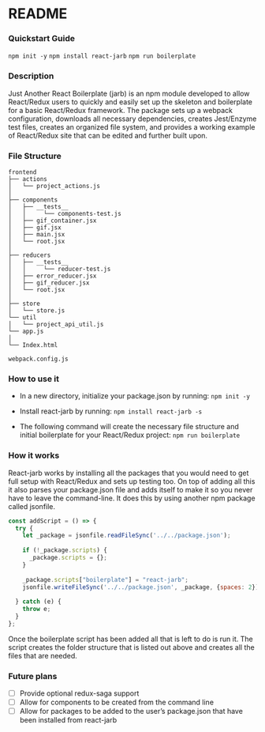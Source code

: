 # README
### Quickstart Guide
 
`npm init -y`
`npm install react-jarb`
`npm run boilerplate`
 
### Description
Just Another React Boilerplate (jarb) is an npm module developed to allow React/Redux users to quickly and easily set up the skeleton and boilerplate for a basic React/Redux framework. The package sets up a webpack configuration, downloads all necessary dependencies, creates Jest/Enzyme test files, creates an organized file system, and provides a working example of React/Redux site that can be edited and further built upon.
 
### File Structure
```text
frontend
├── actions
│   └── project_actions.js
│      
├── components 
│   ├── __tests__
│   │     └── components-test.js
│   ├── gif_container.jsx
│   ├── gif.jsx
│   ├── main.jsx
│   └── root.jsx
│
├── reducers
│   ├── __tests__
│   │     └── reducer-test.js
│   ├── error_reducer.jsx
│   ├── gif_reducer.jsx
│   └── root.jsx
│
├── store
│   └── store.js
└── util
│   └── project_api_util.js
└── app.js
│
└── Index.html
 
webpack.config.js
```

### How to use it
- In a new directory, initialize your package.json by running: 
`npm init -y`
 
- Install react-jarb by running:
`npm install react-jarb -s`
 
- The following command will create the necessary file structure and initial boilerplate for your React/Redux project:
`npm run boilerplate`
 
 
### How it works
React-jarb works by installing all the packages that you would need to get full setup with React/Redux and sets up testing too. On top of adding all this it also parses your package.json file and adds itself to make it so you never have to leave the command-line. It does this by using another npm package called jsonfile.
 
```JavaScript
const addScript = () => {
  try {
    let _package = jsonfile.readFileSync('../../package.json');
 
    if (!_package.scripts) {
      _package.scripts = {};
    }
 
    _package.scripts["boilerplate"] = "react-jarb";
    jsonfile.writeFileSync('../../package.json', _package, {spaces: 2});
 
  } catch (e) {
    throw e;
  }
};
```

Once the boilerplate script has been added all that is left to do is run it. The script creates the folder structure that is listed out above and creates all the files that are needed.

### Future plans
- [ ] Provide optional redux-saga support
- [ ] Allow for components to be created from the command line
- [ ] Allow for packages to be added to the user’s package.json that have been installed from react-jarb
